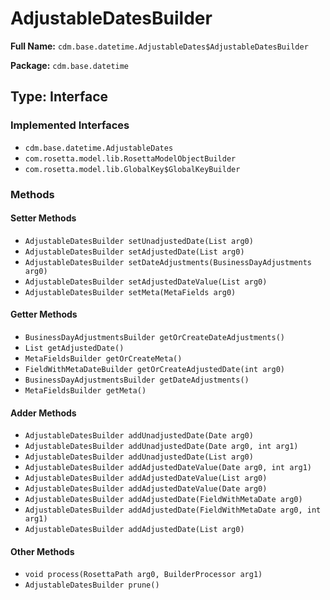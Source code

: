 # AdjustableDatesBuilder

**Full Name:** `cdm.base.datetime.AdjustableDates$AdjustableDatesBuilder`

**Package:** `cdm.base.datetime`

## Type: Interface

### Implemented Interfaces

- `cdm.base.datetime.AdjustableDates`
- `com.rosetta.model.lib.RosettaModelObjectBuilder`
- `com.rosetta.model.lib.GlobalKey$GlobalKeyBuilder`

### Methods

#### Setter Methods

- `AdjustableDatesBuilder setUnadjustedDate(List arg0)`
- `AdjustableDatesBuilder setAdjustedDate(List arg0)`
- `AdjustableDatesBuilder setDateAdjustments(BusinessDayAdjustments arg0)`
- `AdjustableDatesBuilder setAdjustedDateValue(List arg0)`
- `AdjustableDatesBuilder setMeta(MetaFields arg0)`

#### Getter Methods

- `BusinessDayAdjustmentsBuilder getOrCreateDateAdjustments()`
- `List getAdjustedDate()`
- `MetaFieldsBuilder getOrCreateMeta()`
- `FieldWithMetaDateBuilder getOrCreateAdjustedDate(int arg0)`
- `BusinessDayAdjustmentsBuilder getDateAdjustments()`
- `MetaFieldsBuilder getMeta()`

#### Adder Methods

- `AdjustableDatesBuilder addUnadjustedDate(Date arg0)`
- `AdjustableDatesBuilder addUnadjustedDate(Date arg0, int arg1)`
- `AdjustableDatesBuilder addUnadjustedDate(List arg0)`
- `AdjustableDatesBuilder addAdjustedDateValue(Date arg0, int arg1)`
- `AdjustableDatesBuilder addAdjustedDateValue(List arg0)`
- `AdjustableDatesBuilder addAdjustedDateValue(Date arg0)`
- `AdjustableDatesBuilder addAdjustedDate(FieldWithMetaDate arg0)`
- `AdjustableDatesBuilder addAdjustedDate(FieldWithMetaDate arg0, int arg1)`
- `AdjustableDatesBuilder addAdjustedDate(List arg0)`

#### Other Methods

- `void process(RosettaPath arg0, BuilderProcessor arg1)`
- `AdjustableDatesBuilder prune()`

